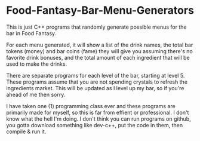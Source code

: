 # Food-Fantasy-Bar-Menu-Generators

This is just C++ programs that randomly generate possible menus for the bar in Food Fantasy.

For each menu generated, it will show a list of the drink names, the total bar tokens (money) and bar coins (fame) they will give you assuming there's no favorite drink bonuses, and the total amount of each ingredient that will be used to make the drinks.

There are separate programs for each level of the bar, starting at level 5.
These programs assume that you are not spending crystals to refresh the ingredients market.
This will be updated as I level up my bar, so if you're ahead of me then sorry.

I have taken one (1) programming class ever and these programs are primarily made for myself, so this is far from effient or professional. I don't know what the hell I'm doing.
I don't think you can run programs on github, you gotta download something like dev-c++, put the code in them, then compile & run it.
